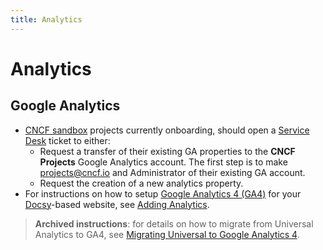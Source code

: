 ```yaml
---
title: Analytics
---
```


# Analytics

## Google Analytics

- [CNCF sandbox][] projects currently onboarding, should open a [Service Desk][]
  ticket to either:
  - Request a transfer of their existing GA properties to the **CNCF Projects**
    Google Analytics account. The first step is to make projects@cncf.io and
    Administrator of their existing GA account.
  - Request the creation of a new analytics property.
- For instructions on how to setup [Google Analytics 4 (GA4)][ga4] for your
  [Docsy][]-based website, see [Adding Analytics][].

> **Archived instructions**: for details on how to migrate from Universal
> Analytics to GA4, see
> [Migrating Universal to Google Analytics 4](ua-to-ga4.md).

[adding analytics]:
  https://www.docsy.dev/docs/adding-content/feedback/#adding-analytics
[CNCF sandbox]: https://github.com/cncf/sandbox
[docsy]: https://www.docsy.dev
[ga4]: https://support.google.com/analytics/answer/10089681
[service desk]: https://github.com/cncf/servicedesk
